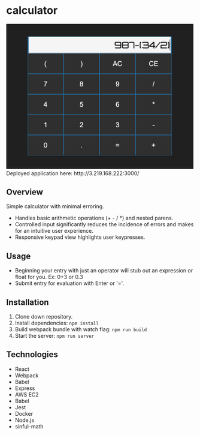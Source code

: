 # calculator

<img src="screenshot.png" width="500">
 Deployed application here: http://3.219.168.222:3000/

## Overview

Simple calculator with minimal erroring.

- Handles basic arithmetic operations (+ - / *) and nested parens.
- Controlled input significantly reduces the incidence of errors and makes for an intuitive user experience.
- Responsive keypad view highlights user keypresses. 

## Usage

- Beginning your entry with just an operator will stub out an expression or float for you. Ex: 0+3 or 0.3
- Submit entry for evaluation with Enter or '='.

## Installation

1. Clone down repository.
2. Install dependencies: 
```npm install```
4. Build webpack bundle with watch flag: 
```npm run build ```
2. Start the server:
````npm run server````

## Technologies

- React 
- Webpack
- Babel
- Express
- AWS EC2
- Babel
- Jest
- Docker
- Node.js
- sinful-math
